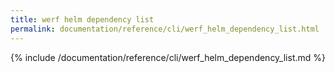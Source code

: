 ```yaml
---
title: werf helm dependency list
permalink: documentation/reference/cli/werf_helm_dependency_list.html
---
```


{% include /documentation/reference/cli/werf_helm_dependency_list.md %}
